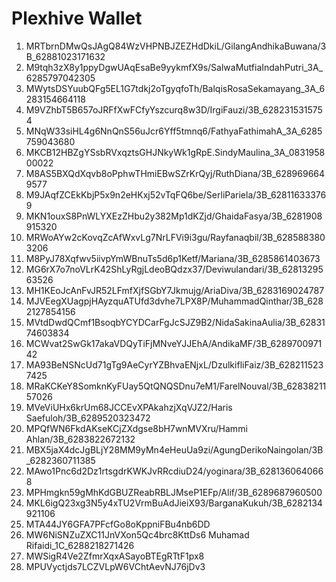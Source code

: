 # Plexhive Wallet

1. MRTbrnDMwQsJAgQ84WzVHPNBJZEZHdDkiL/GilangAndhikaBuwana/3B_62881023171632
2. M9tqh3zX8y1ppyDgwUAqEsaBe9yykmfX9s/SalwaMutfiaIndahPutri_3A_6285797042305
3. MWytsDSYuubQFg5EL1G7tdkj2oTgyqfoTh/BalqisRosaSekamayang_3A_6283154664118
4. M9VZhbT5B657oJRFfXwFCfyYszcurq8w3D/IrgiFauzi/3B_6282315315754
5. MNqW33siHL4g6NnQnS56uJcr6Yff5tmnq6/FathyaFathimahA_3A_6285759043680
6. MKCB12HBZgYSsbRVxqztsGHJNkyWk1gRpE.SindyMaulina_3A_083195800022
7. M8AS5BXQdXqvb8oPphwTHmiEBwSZrKrQyj/RuthDiana/3B_6289696649577
8. M9JAqfZCEkKbjP5x9n2eHKxj52vTqFQ6be/SerliPariela/3B_628116333769
9. MKN1ouxS8PnWLYXEzZHbu2y382Mp1dKZjd/GhaidaFasya/3B_6281908915320
10. MRWoAYw2cKovqZcAfWxvLg7NrLFVi9i3gu/Rayfanaqbil/3B_6285883803206
11. M8PyJ78Xqfwv5iivpYmWBnuTs5d6p1Ketf/Mariana/3B_6285861403673
12. MG6rX7o7noVLrK42ShLyRgjLdeoBQdzx37/Deviwulandari/3B_6281329563526
13. MH1KEoJcAnFvJR52LFmfXjfSGbY7Jkmujg/AriaDiva/3B_6283169024787
14. MJVEegXUagpjHAyzquATUfd3dvhe7LPX8P/MuhammadQinthar/3B_6282127854156
15. MVtdDwdQCmf1BsoqbYCYDCarFgJcSJZ9B2/NidaSakinaAulia/3B_6283174603834
16. MCWvat2SwGk17akaVDQyTiFjMNveYJJEhA/AndikaMF/3B_628970097142
17. MA93BeNSNcUd71gTg9AeCyrYZBhvaENjxL/DzulkifliFaiz/3B_6282115237425
18. MRaKCKeY8SomknKyFUay5QtQNQSDnu7eM1/FarelNouval/3B_6283821157026
19. MVeViUHx6krUm68JCCEvXPAkahzjXqVJZ2/Haris Saefuloh/3B_6289520323472
20. MPQfWN6FkdAKseKCjZXdgse8bH7wnMVXru/Hammi Ahlan/3B_6283822672132
21. MBX5jaX4dcJgBLjY28MM9yMn4eHeuUa9zi/AgungDerikoNaingolan/3B_6282360711385
22. MAwo1Pnc6d2Dz1rtsgdrKWKJvRRcdiuD24/yoginara/3B_6281360640668
23. MPHmgkn59gMhKdGBUZReabRBLJMseP1EFp/Alif/3B_6289687960500
24. MKL6igQ23xg3N5y4xTU2VrmBuAdJieiX93/BarganaKukuh/3B_6282134921106
25. MTA44JY6GFA7PFcfGo8oKppniFBu4nb6DD
26. MW6NiSNZuZXC11JnVXon5Qc4brc8KttDs6 Muhamad Rifaidi_1C_6288218271426
27. MWSigR4Ve2ZfmrXqxASayoBTEgRTtF1px8
28. MPUVyctjds7LCZVLpW6VChtAevNJ76jDv3
